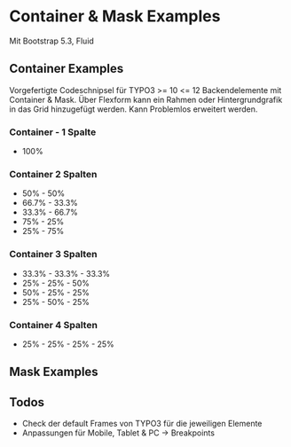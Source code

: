 # Container & Mask Examples
Mit Bootstrap 5.3, Fluid

## Container Examples
Vorgefertigte Codeschnipsel für TYPO3 >= 10 <= 12 Backendelemente mit Container & Mask.
Über Flexform kann ein Rahmen oder Hintergrundgrafik in das Grid hinzugefügt werden.
Kann Problemlos erweitert werden.

### Container - 1 Spalte
* 100%

###  Container 2 Spalten 
* 50% - 50%
* 66.7% - 33.3%
* 33.3% - 66.7%
* 75% - 25%
* 25% - 75%

 ### Container 3 Spalten 
* 33.3% - 33.3% - 33.3%
* 25% - 25% - 50%
* 50% - 25% - 25%
* 25% - 50% - 25%

 ### Container 4 Spalten     
* 25% - 25% - 25% - 25% 

## Mask Examples

## Todos 
* Check der default Frames von TYPO3 für die jeweiligen Elemente 
* Anpassungen für Mobile, Tablet & PC -> Breakpoints